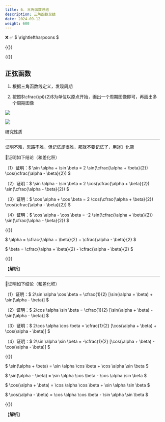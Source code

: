 ```yaml
---
title: 6. 三角函数总结
description: 三角函数总结
date: 2024-09-12
weight: 600
---
```


<style>
th, td {
  border: 1px solid rgb(190, 190, 190);
}
</style>

&#10060;
&#9989;
$ \rightleftharpoons $

{{<note >}}

{{</note>}}

## 正弦函数


1. 根据三角函数线定义，发现周期

2. 按照$\cfrac{\pi}{2}$为单位以原点开始，画出一个周期图像即可，再画出多个周期图像


![](/maths_func/Trigonometric-sin-001.svg)


![](/maths_func/Trigonometric-sin-002.svg)

研究性质

---

证明不难，思路不难，但记忆却很难，那就不要记忆了，用途》化简

&#128311;证明如下结论（和差化积）

（1）证明：$ \sin \alpha + \sin \beta = 2 \sin(\cfrac{\alpha + \beta}{2}) \cos(\cfrac{\alpha - \beta}{2}) $

（2）证明：$ \sin \alpha - \sin \beta = 2 \cos(\cfrac{\alpha + \beta}{2}) \sin(\cfrac{\alpha - \beta}{2}) $

（3）证明：$ \cos \alpha + \cos \beta = 2 \cos(\cfrac{\alpha + \beta}{2}) \cos(\cfrac{\alpha - \beta}{2}) $

（4）证明：$ \cos \alpha - \cos \beta = -2 \sin(\cfrac{\alpha + \beta}{2}) \sin(\cfrac{\alpha - \beta}{2}) $

{{<note >}}

$ \alpha = \cfrac{\alpha + \beta}{2} + \cfrac{\alpha - \beta}{2} $

$ \beta = \cfrac{\alpha + \beta}{2} - \cfrac{\alpha - \beta}{2} $

{{</note>}}

【**解析**】

---

&#128311;证明如下结论（和差化积）

（1）证明：$ 2\sin \alpha \cos \beta = \cfrac{1}{2} [\sin(\alpha + \beta) + \sin(\alpha - \beta)] $

（2）证明：$ 2\cos \alpha \sin \beta = \cfrac{1}{2} [\sin(\alpha + \beta) - \sin(\alpha - \beta)] $

（3）证明：$ 2\cos \alpha \cos \beta = \cfrac{1}{2} [\cos(\alpha + \beta) + \cos(\alpha - \beta)] $

（4）证明：$ 2\sin \alpha \sin \beta = -\cfrac{1}{2} [\cos(\alpha + \beta) - \cos(\alpha - \beta)] $

{{<note >}}

$ \sin(\alpha + \beta) = \sin \alpha \cos \beta + \cos \alpha \sin \beta $

$ \sin(\alpha - \beta) = \sin \alpha \cos \beta - \cos \alpha \sin \beta $

$ \cos(\alpha + \beta) = \cos \alpha \cos \beta + \sin \alpha \sin \beta $

$ \cos(\alpha - \beta) = \cos \alpha \cos \beta - \sin \alpha \sin \beta $

{{</note>}}

【**解析**】














